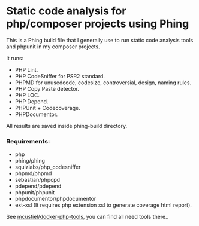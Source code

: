# Static code analysis for php/composer projects using Phing

This is a Phing build file that I generally use to run static code analysis tools and phpunit in my composer projects.

It runs:
* PHP Lint.
* PHP CodeSniffer for PSR2 standard.
* PHPMD for unusedcode, codesize, controversial, design, naming rules.
* PHP Copy Paste detector.
* PHP LOC.
* PHP Depend.
* PHPUnit + Codecoverage.
* PHPDocumentor.
 
All results are saved inside phing-build directory.

### Requirements:
* php
* phing/phing
* squizlabs/php_codesniffer
* phpmd/phpmd
* sebastian/phpcpd
* pdepend/pdepend
* phpunit/phpunit
* phpdocumentor/phpdocumentor
* ext-xsl (It requires php extension xsl to generate coverage html report).

See [mcustiel/docker-php-tools](https://github.com/mcustiel/docker-php-tools), you can find all need tools there..

